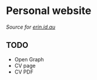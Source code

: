 # Personal website

_Source for [erin.id.au]_

[erin.id.au]: https://erin.id.au

## TODO

- Open Graph
- CV page
- CV PDF
